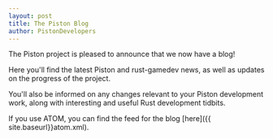 ```yaml
---
layout: post
title: The Piston Blog
author: PistonDevelopers
---
```


The Piston project is pleased to announce that we now have a blog!

Here you'll find the latest Piston and rust-gamedev news, as well as updates on the progress of the project.

You'll also be informed on any changes relevant to your Piston development work, along with interesting and useful Rust development tidbits.

If you use ATOM, you can find the feed for the blog [here]({{ site.baseurl}}atom.xml).
